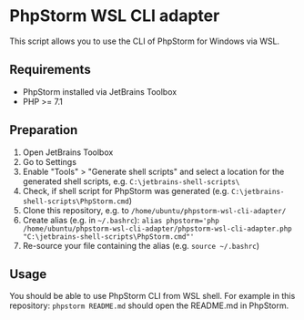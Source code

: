 # PhpStorm WSL CLI adapter

This script allows you to use the CLI of PhpStorm for Windows via WSL.

## Requirements
- PhpStorm installed via JetBrains Toolbox
- PHP >= 7.1

## Preparation
1. Open JetBrains Toolbox
2. Go to Settings
3. Enable "Tools" > "Generate shell scripts" and select a location for the generated shell scripts, e.g. `C:\jetbrains-shell-scripts\`
4. Check, if shell script for PhpStorm was generated (e.g. `C:\jetbrains-shell-scripts\PhpStorm.cmd`)
5. Clone this repository, e.g. to `/home/ubuntu/phpstorm-wsl-cli-adapter/`
6. Create alias (e.g. in `~/.bashrc`):
    `alias phpstorm='php /home/ubuntu/phpstorm-wsl-cli-adapter/phpstorm-wsl-cli-adapter.php "C:\jetbrains-shell-scripts\PhpStorm.cmd"'`
7. Re-source your file containing the alias (e.g. `source ~/.bashrc`)

## Usage
You should be able to use PhpStorm CLI from WSL shell. For example in this repository: `phpstorm README.md` should open the README.md in PhpStorm.

